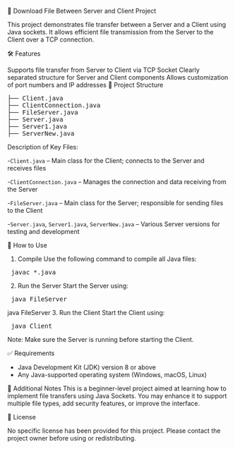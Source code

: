 📁 Download File Between Server and Client Project

This project demonstrates file transfer between a Server and a Client using Java sockets. It allows efficient file transmission from the Server to the Client over a TCP connection.

🛠️ Features

Supports file transfer from Server to Client via TCP Socket
Clearly separated structure for Server and Client components
Allows customization of port numbers and IP addresses
📂 Project Structure
<pre>├── Client.java
├── ClientConnection.java
├── FileServer.java
├── Server.java
├── Server1.java
├── ServerNew.java</pre>

Description of Key Files:

-`Client.java` – Main class for the Client; connects to the Server and receives files

-`ClientConnection.java` – Manages the connection and data receiving from the Server

-`FileServer.java` – Main class for the Server; responsible for sending files to the Client

-`Server.java`, `Server1.java`, `ServerNew.java` – Various Server versions for testing and development

🚀 How to Use

1. Compile
Use the following command to compile all Java files:
<pre> javac *.java </pre>

2. Run the Server
Start the Server using:
<pre> java FileServer </pre>

java FileServer
3. Run the Client
Start the Client using:
<pre> java Client </pre>
Note: Make sure the Server is running before starting the Client.

✅ Requirements
- Java Development Kit (JDK) version 8 or above
- Any Java-supported operating system (Windows, macOS, Linux)

📌 Additional Notes
This is a beginner-level project aimed at learning how to implement file transfers using Java Sockets.
You may enhance it to support multiple file types, add security features, or improve the interface.

📄 License

No specific license has been provided for this project. Please contact the project owner before using or redistributing.
